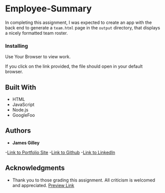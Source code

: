 # Employee-Summary

 In completing this assignment, I was expected to create an app with the back end to generate a `team.html` page in the `output` directory, that displays a nicely formatted team roster.

### Installing

Use Your Browser to view work.

If you click on the link provided, the file should open in your default browser.

## Built With

* HTML
* JavaScript
* Node.js
* GoogleFoo

## Authors

* **James Gilley**

-[Link to Portfolio Site](https://jamesgilley.github.io/Employee-Summary/)
-[Link to Github](https://github.com/jamesgilley/Employee-Summary)
-[Link to LinkedIn](https://www.linkedin.com/in/james-gilley-312466187/)


## Acknowledgments

* Thank you to those grading this assignment. All criticism is welcomed and appreciated. 
[Preview Link ](https://jamesgilley.github.io/Employee-Summary/)